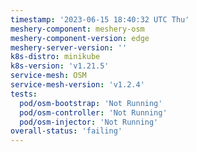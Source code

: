 ```yaml
---
timestamp: '2023-06-15 18:40:32 UTC Thu'
meshery-component: meshery-osm
meshery-component-version: edge
meshery-server-version: ''
k8s-distro: minikube
k8s-version: 'v1.21.5'
service-mesh: OSM
service-mesh-version: 'v1.2.4'
tests:
  pod/osm-bootstrap: 'Not Running'
  pod/osm-controller: 'Not Running'
  pod/osm-injector: 'Not Running'
overall-status: 'failing'
---
```

